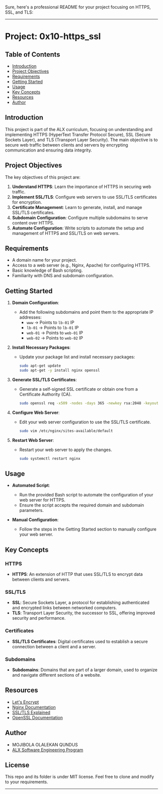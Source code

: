 Sure, here's a professional README for your project focusing on HTTPS, SSL, and TLS:

---

# Project: 0x10-https_ssl

## Table of Contents

- [Introduction](#introduction)
- [Project Objectives](#project-objectives)
- [Requirements](#requirements)
- [Getting Started](#getting-started)
- [Usage](#usage)
- [Key Concepts](#key-concepts)
- [Resources](#resources)
- [Author](#author)

## Introduction

This project is part of the ALX curriculum, focusing on understanding and implementing HTTPS (HyperText Transfer Protocol Secure), SSL (Secure Sockets Layer), and TLS (Transport Layer Security). The main objective is to secure web traffic between clients and servers by encrypting communication and ensuring data integrity.

## Project Objectives

The key objectives of this project are:

1. **Understand HTTPS**: Learn the importance of HTTPS in securing web traffic.
2. **Implement SSL/TLS**: Configure web servers to use SSL/TLS certificates for encryption.
3. **Certificate Management**: Learn to generate, install, and manage SSL/TLS certificates.
4. **Subdomain Configuration**: Configure multiple subdomains to serve content over HTTPS.
5. **Automate Configuration**: Write scripts to automate the setup and management of HTTPS and SSL/TLS on web servers.

## Requirements

- A domain name for your project.
- Access to a web server (e.g., Nginx, Apache) for configuring HTTPS.
- Basic knowledge of Bash scripting.
- Familiarity with DNS and subdomain configuration.

## Getting Started

1. **Domain Configuration**:
   - Add the following subdomains and point them to the appropriate IP addresses:
     - `www` -> Points to `lb-01` IP
     - `lb-01` -> Points to `lb-01` IP
     - `web-01` -> Points to `web-01` IP
     - `web-02` -> Points to `web-02` IP

2. **Install Necessary Packages**:
   - Update your package list and install necessary packages:
     ```bash
     sudo apt-get update
     sudo apt-get -y install nginx openssl
     ```

3. **Generate SSL/TLS Certificates**:
   - Generate a self-signed SSL certificate or obtain one from a Certificate Authority (CA).
     ```bash
     sudo openssl req -x509 -nodes -days 365 -newkey rsa:2048 -keyout /etc/ssl/private/nginx-selfsigned.key -out /etc/ssl/certs/nginx-selfsigned.crt
     ```

4. **Configure Web Server**:
   - Edit your web server configuration to use the SSL/TLS certificate.
     ```bash
     sudo vim /etc/nginx/sites-available/default
     ```

5. **Restart Web Server**:
   - Restart your web server to apply the changes.
     ```bash
     sudo systemctl restart nginx
     ```

## Usage

- **Automated Script**:
  - Run the provided Bash script to automate the configuration of your web server for HTTPS.
  - Ensure the script accepts the required domain and subdomain parameters.

- **Manual Configuration**:
  - Follow the steps in the Getting Started section to manually configure your web server.

## Key Concepts

### HTTPS

- **HTTPS**: An extension of HTTP that uses SSL/TLS to encrypt data between clients and servers.

### SSL/TLS

- **SSL**: Secure Sockets Layer, a protocol for establishing authenticated and encrypted links between networked computers.
- **TLS**: Transport Layer Security, the successor to SSL, offering improved security and performance.

### Certificates

- **SSL/TLS Certificates**: Digital certificates used to establish a secure connection between a client and a server.

### Subdomains

- **Subdomains**: Domains that are part of a larger domain, used to organize and navigate different sections of a website.

## Resources

- [Let's Encrypt](https://letsencrypt.org/)
- [Nginx Documentation](https://nginx.org/en/docs/)
- [SSL/TLS Explained](https://www.ssl.com/faqs/what-is-ssl-tls/)
- [OpenSSL Documentation](https://www.openssl.org/docs/)

## Author

- MOJIBOLA OLALEKAN QUNDUS
- [ALX Software Engineering Program](https://www.alxafrica.com/)

## License
This repo and its folder is under MIT license. Feel free to clone and modify to your requirements.

---

